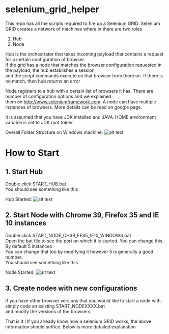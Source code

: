 # selenium_grid_helper
This repo has all the scripts required to fire up a Selenium GRID. Selenium GRID creates 
a network of machines where in there are two roles  
1. Hub
2. Node  
  
Hub is the orchestrator that takes incoming payload that contains a request for a certain configuration of browser.  
If the grid has a node that matches the browser configuration requested in the payload, the hub establishes a session  
and the script commands execute on that browser from there on. If there is no match, then hub returns an error  

Node registers to a hub with a certain list of browsers it has. There are number of configuration options and we explained  
them on http://www.seleniumframework.com. A node can have multiple instances of browsers. More details can be read on google page. 

It is assumed that you have JDK installed and JAVA_HOME environment variable is set to JDK root folder.  

Overall Folder Structure on Windows machine: 
![alt text](https://github.com/machzqcq/selenium_grid_helper/images/OverallFolderView.png "Overall view of Folders")

# How to Start  

## 1. Start Hub  
Double click START_HUB.bat  
You should see something like this  

Hub Started: 
![alt text](https://github.com/machzqcq/selenium_grid_helper/images/starthub.png "Hub Started")   

## 2. Start Node with Chrome 39, Firefox 35 and IE 10 instances  
Double click START_NODE_CH39_FF35_IE10_WINDOWS.bat  
Open the bat file to see the port on which it is started. You can change this. By default 5 instances  
You can change that too by modifying it however 5 is generally a good number.  
You should see something like this  

Node Started: 
![alt text](https://github.com/machzqcq/selenium_grid_helper/images/startnode.png "Node Started")  

## 3. Create nodes with new configurations  

If you have other browser versions that you would like to start a node with, simply code an existing START_NODEXXXX.bat  
and modify the versions of the browsers.   

That is it ! If you already know how a selenium GRID works, the above information should suffice. Below is more detailed explanation
  
